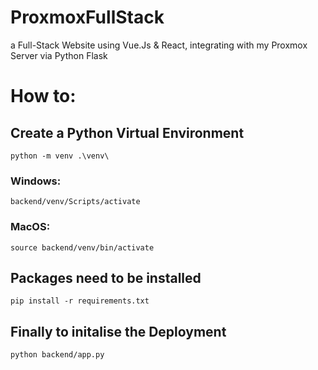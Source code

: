 # ProxmoxFullStack
a Full-Stack Website using Vue.Js &amp; React, integrating with my Proxmox Server via Python Flask

# How to:
## Create a Python Virtual Environment  
`python -m venv .\venv\`

### Windows:
`backend/venv/Scripts/activate`

### MacOS:
`source backend/venv/bin/activate`

## Packages need to be installed
`pip install -r requirements.txt`

## Finally to initalise the Deployment
`python backend/app.py`
